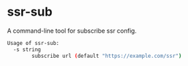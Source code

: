 # ssr-sub

A command-line tool for subscribe ssr config.

```bash
Usage of ssr-sub:
  -s string
        subscribe url (default "https://example.com/ssr")
```
